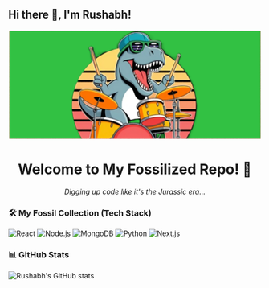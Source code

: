 ## Hi there 👋, I'm Rushabh!
![Banner](Rico's-Banner.png)


<h1 align="center">Welcome to My Fossilized Repo! 🦕</h1>
<p align="center">
  <i>Digging up code like it's the Jurassic era...</i>
</p>

### 🛠️ My Fossil Collection (Tech Stack)

![React](https://img.shields.io/badge/React-61DAFB?style=for-the-badge&logo=react&logoColor=black)
![Node.js](https://img.shields.io/badge/Node.js-339933?style=for-the-badge&logo=nodedotjs&logoColor=white)
![MongoDB](https://img.shields.io/badge/MongoDB-47A248?style=for-the-badge&logo=mongodb&logoColor=white)
![Python](https://img.shields.io/badge/Python-3776AB?style=for-the-badge&logo=python&logoColor=white)
![Next.js](https://img.shields.io/badge/Next.js-000000?style=for-the-badge&logo=nextdotjs&logoColor=white)



### 📊 GitHub Stats

![Rushabh's GitHub stats](https://github-readme-stats.vercel.app/api?username=RushabhRatnaparkhi&show_icons=true&theme=gruvbox)


<!--
**RushabhRatnaparkhi/RushabhRatnaparkhi** is a ✨ _special_ ✨ repository because its `README.md` (this file) appears on your GitHub profile.

Here are some ideas to get you started:

- 🔭 I’m currently working on ...
- 🌱 I’m currently learning ...
- 👯 I’m looking to collaborate on ...
- 🤔 I’m looking for help with ...
- 💬 Ask me about ...
- 📫 How to reach me: ...
- 😄 Pronouns: ...
- ⚡ Fun fact: ...
-->
